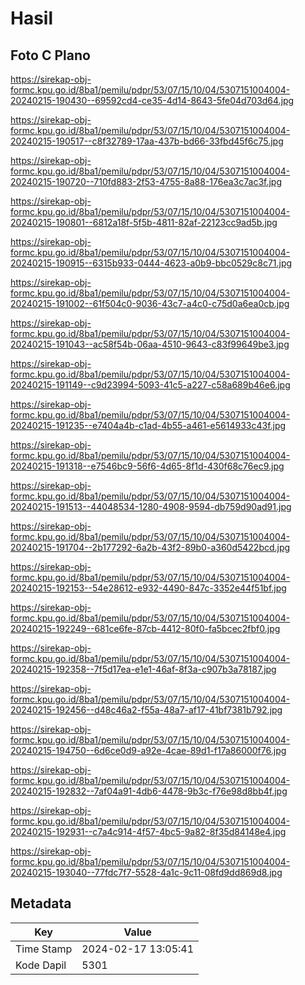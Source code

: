 # Hasil

## Foto C Plano

https://sirekap-obj-formc.kpu.go.id/8ba1/pemilu/pdpr/53/07/15/10/04/5307151004004-20240215-190430--69592cd4-ce35-4d14-8643-5fe04d703d64.jpg

https://sirekap-obj-formc.kpu.go.id/8ba1/pemilu/pdpr/53/07/15/10/04/5307151004004-20240215-190517--c8f32789-17aa-437b-bd66-33fbd45f6c75.jpg

https://sirekap-obj-formc.kpu.go.id/8ba1/pemilu/pdpr/53/07/15/10/04/5307151004004-20240215-190720--710fd883-2f53-4755-8a88-176ea3c7ac3f.jpg

https://sirekap-obj-formc.kpu.go.id/8ba1/pemilu/pdpr/53/07/15/10/04/5307151004004-20240215-190801--6812a18f-5f5b-4811-82af-22123cc9ad5b.jpg

https://sirekap-obj-formc.kpu.go.id/8ba1/pemilu/pdpr/53/07/15/10/04/5307151004004-20240215-190915--6315b933-0444-4623-a0b9-bbc0529c8c71.jpg

https://sirekap-obj-formc.kpu.go.id/8ba1/pemilu/pdpr/53/07/15/10/04/5307151004004-20240215-191002--61f504c0-9036-43c7-a4c0-c75d0a6ea0cb.jpg

https://sirekap-obj-formc.kpu.go.id/8ba1/pemilu/pdpr/53/07/15/10/04/5307151004004-20240215-191043--ac58f54b-06aa-4510-9643-c83f99649be3.jpg

https://sirekap-obj-formc.kpu.go.id/8ba1/pemilu/pdpr/53/07/15/10/04/5307151004004-20240215-191149--c9d23994-5093-41c5-a227-c58a689b46e6.jpg

https://sirekap-obj-formc.kpu.go.id/8ba1/pemilu/pdpr/53/07/15/10/04/5307151004004-20240215-191235--e7404a4b-c1ad-4b55-a461-e5614933c43f.jpg

https://sirekap-obj-formc.kpu.go.id/8ba1/pemilu/pdpr/53/07/15/10/04/5307151004004-20240215-191318--e7546bc9-56f6-4d65-8f1d-430f68c76ec9.jpg

https://sirekap-obj-formc.kpu.go.id/8ba1/pemilu/pdpr/53/07/15/10/04/5307151004004-20240215-191513--44048534-1280-4908-9594-db759d90ad91.jpg

https://sirekap-obj-formc.kpu.go.id/8ba1/pemilu/pdpr/53/07/15/10/04/5307151004004-20240215-191704--2b177292-6a2b-43f2-89b0-a360d5422bcd.jpg

https://sirekap-obj-formc.kpu.go.id/8ba1/pemilu/pdpr/53/07/15/10/04/5307151004004-20240215-192153--54e28612-e932-4490-847c-3352e44f51bf.jpg

https://sirekap-obj-formc.kpu.go.id/8ba1/pemilu/pdpr/53/07/15/10/04/5307151004004-20240215-192249--681ce6fe-87cb-4412-80f0-fa5bcec2fbf0.jpg

https://sirekap-obj-formc.kpu.go.id/8ba1/pemilu/pdpr/53/07/15/10/04/5307151004004-20240215-192358--7f5d17ea-e1e1-46af-8f3a-c907b3a78187.jpg

https://sirekap-obj-formc.kpu.go.id/8ba1/pemilu/pdpr/53/07/15/10/04/5307151004004-20240215-192456--d48c46a2-f55a-48a7-af17-41bf7381b792.jpg

https://sirekap-obj-formc.kpu.go.id/8ba1/pemilu/pdpr/53/07/15/10/04/5307151004004-20240215-194750--6d6ce0d9-a92e-4cae-89d1-f17a86000f76.jpg

https://sirekap-obj-formc.kpu.go.id/8ba1/pemilu/pdpr/53/07/15/10/04/5307151004004-20240215-192832--7af04a91-4db6-4478-9b3c-f76e98d8bb4f.jpg

https://sirekap-obj-formc.kpu.go.id/8ba1/pemilu/pdpr/53/07/15/10/04/5307151004004-20240215-192931--c7a4c914-4f57-4bc5-9a82-8f35d84148e4.jpg

https://sirekap-obj-formc.kpu.go.id/8ba1/pemilu/pdpr/53/07/15/10/04/5307151004004-20240215-193040--77fdc7f7-5528-4a1c-9c11-08fd9dd869d8.jpg


## Metadata

| Key        | Value               |
| ---------- | ------------------- |
| Time Stamp | 2024-02-17 13:05:41 |
| Kode Dapil | 5301                |



